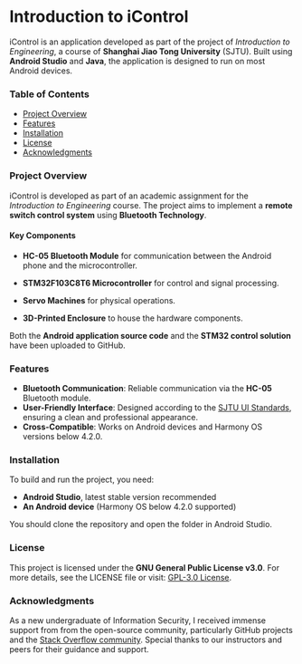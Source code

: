 # Introduction to iControl

iControl is an application developed as part of the project of *Introduction to Engineering*, a course of **Shanghai Jiao Tong University** (SJTU). Built using **Android Studio** and **Java**, the application is designed to run on most Android devices.

### Table of Contents

- [Project Overview](#ProjectOverview)
- [Features](#Features)
- [Installation](#Installations)
- [License](#License)
- [Acknowledgments](#Acknowledgments)

### Project Overview

iControl is developed as part of an academic assignment for the *Introduction to Engineering* course. The project aims to implement a **remote switch control system** using **Bluetooth Technology**. 

#### Key Components

- **HC-05 Bluetooth Module** for communication between the Android phone and the microcontroller.

- **STM32F103C8T6 Microcontroller** for control and signal processing.

- **Servo Machines** for physical operations.

- **3D-Printed Enclosure** to house the hardware components.

Both the **Android application source code** and the **STM32 control solution** have been uploaded to GitHub.

### Features

- **Bluetooth Communication**: Reliable communication via the **HC-05** Bluetooth module.
- **User-Friendly Interface**: Designed according to the [SJTU UI Standards](https://developer.sjtu.edu.cn/form/standard/pageStyle.html), ensuring a clean and professional appearance.
- **Cross-Compatible**: Works on Android devices and Harmony OS versions below 4.2.0.

### Installation

To build and run the project, you need:

- **Android Studio**, latest stable version recommended
- **An Android device** (Harmony OS below 4.2.0 supported)

You should clone the repository and open the folder in Android Studio.

### License

This project is licensed under the **GNU General Public License v3.0**.
For more details, see the LICENSE file or visit: [GPL-3.0 License](https://www.gnu.org/licenses/gpl-3.0.en.html).

### Acknowledgments

As a new undergraduate of Information Security, I received immense support from from the open-source community, particularly GitHub projects and the [Stack Overflow community](https://stackoverflow.com/). Special thanks to our instructors and peers for their guidance and support.
